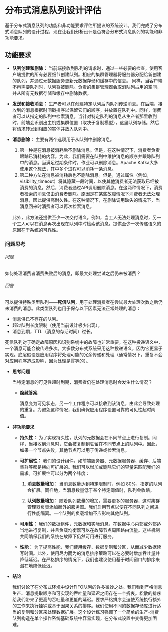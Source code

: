 # 分布式消息队列设计评估
基于分布式消息队列的功能和非功能要求评估所提议的系统设计。我们完成了分布式消息队列的设计过程，现在让我们分析设计是否符合分布式消息队列的功能和非功能要求。

## 功能要求
- **队列创建和删除：** 当前端接收到队列的请求时，通过一些必要的检查，使用客户端提供的所有必要细节创建队列。相应的集群管理器将服务器分配给新创建的队列，并通过元数据服务更新元数据存储和缓存中的信息。 同样，当客户端不再需要队列时，队列将被删除。负责的集群管理器会取消队列占用的空间，并从所有元数据存储和缓存中删除数据。

- **发送和接收消息：** 生产者可以在创建特定队列后向队列传递消息。在后端，接收到的消息根据时间戳排序以保留它们的顺序，并放置在队列中。同样，消费者可以从指定的队列中检索消息。当针对特定队列的消息从生产者那里收到时，前端会识别出主机或集群位置（取决于复制模型），这里队列存储。然后将请求转发到相应的实体并放入队列中。

- **消息删除：** 主要有两个选项用于从队列中删除消息。
    1. 第一种是在消息被消耗后不删除消息。但是，在这种情况下，消费者负责跟踪已消耗的内容。为此，我们需要在队列中维护消息的顺序并跟踪队列中的消息。当满足过期条件时，作业可以删除消息。Apache Kafka大多使用这个想法，其中多个进程可以消耗一条消息。
    2. 第二种方法在消息被消耗后也不删除消息。但是，通过属性（例如，visibility_timeout）将其隐藏一段时间，以使其他消费者无法获取已经被消费的消息。然后，消费者通过API调用删除消息。在这两种情况下，消费者检索的消息仅由消费者删除。原因是在某些故障情况下消费者无法处理消息，因此提供高耐久性。在这种情况下，在删除调用缺失的情况下，当消息回来时消费者可以再次检索消息。

  此外，此方法还提供至少一次交付语义。例如，当工人无法处理消息时，另一个工人可以在消息再次出现在队列中时检索该消息。提供至少一次传递语义的原因在于系统的可靠性。

### 问题思考
###### 问题
如何处理消费者消费失败后的消息，即最大处理尝试之后仍未被消费？

###### 回答
可以提供特殊类型队列——**死信队列**，用于处理消费者在尝试最大处理次数之后仍未消费的消息。此类型队列也用于保存以下因素无法正常处理的消息：

- 消息供已不存在的队列。
- 超过队列长度限制（使用当前设计极少出现）。
- 消息到期，TTL（消息的存活时间）过长。

死信队列对于确定故障原因和识别系统中的故障也非常重要。在这种投递语义中，一个消息可能会被传递多次。大多数分布式系统采用这种投递语义，因为它更易于实现。底层假设是应用程序将处理可能的冗余传递和处理（通常情况下，重复不会对应用程序造成影响，因为处理是幂等的）。

- **思考问题**

    当特定消息的可见性超时到期，消费者仍在处理消息时会发生什么情况？

    - **隐藏答案**

        消息变为可见状态，另一个工作程序可以接收到该消息，由此会导致处理的重复。为避免这种情况，我们确保应用程序设置可靠的可见性超时阈值。

- **非功能要求**

    - **持久性：** 为了实现持久性，队列的元数据会在不同节点上进行复制。同样，当接收到消息时，它会被复制到驻留在不同节点上的队列中。因此，如果一个节点失败，其他节点可以用于传递或检索消息。

    - **可扩展性：** 我们的设计组件，如前端服务器、元数据服务器、缓存、后端集群等都是横向可扩展的。我们可以增加或删除它们的容量来匹配我们的需求。可扩展性可以分为两个纬度：

        1. **消息数量增加：** 当消息数量达到特定限制时，例如 80%，指定的队列会扩展。同样地，当消息数量低于某个特定阈值时，队列会收缩。

        2. **队列数量增加：** 随着队列数量的增加，需要更多的服务器，这时集群管理器负责添加额外的服务器。我们启用节点以便在不同队列之间进行性能隔离。一个队列的负载增加不应影响其他队列。

    - **可用性：** 我们的数据组件，元数据和实际消息，在数据中心内部或外部适当地进行复制，并且负载均衡器可以在故障节点周围路由流量。这些机制共同确保我们的系统在故障下仍然可用进行服务。

    - **性能：** 为了提高性能，我们使用缓存、数据复制和分区，从而减少数据读写时间。此外，使用尽力而为的消息排序策略可以在必要时增加吞吐量并降低延迟。在严格排序的情况下，我们也建议使用基于时间窗口的排序来潜在地降低延迟。

- **结论**

    我们讨论了在分布式环境中设计FIFO队列的许多微妙之处。我们看到严格消息生产、消息提取顺序和可实现的吞吐量和延迟之间存在一个折衷。松散的排序给我们带来了更高的吞吐量和更低的延迟。要求严格排序会迫使系统执行额外的工作来执行挂钟或基于因果关系的排序。我们使用不同的数据存储库进行适当的复制和分区来处理数据扩展。这个设计练习强调了一个简单的生产-消费队列构造在单个操作系统基础系统中容易实现，在分布式设置中变得更加困难。